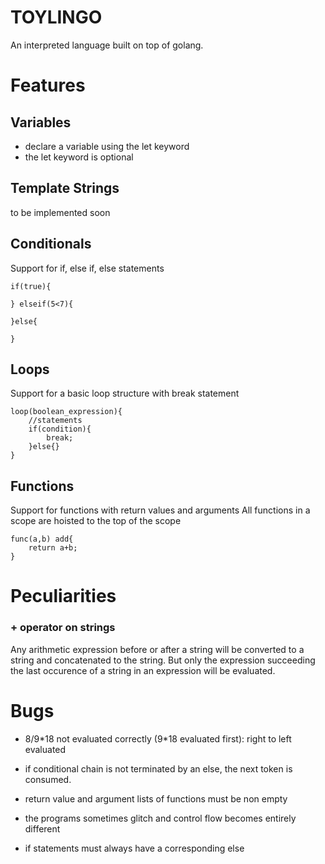 # TOYLINGO
An interpreted language built on top of golang.

# Features

## Variables
* declare a variable using the let keyword
* the let keyword is optional

## Template Strings
to be implemented soon

## Conditionals
Support for if, else if, else statements

```
if(true){

} elseif(5<7){

}else{
    
}
```

## Loops
Support for a basic loop structure with break statement
```
loop(boolean_expression){
    //statements
    if(condition){
        break;
    }else{}
}
```

## Functions
Support for functions with return values and arguments
All functions in a scope are hoisted to the top of the scope

```
func(a,b) add{
    return a+b;
}
```




# Peculiarities

### + operator on strings
Any arithmetic expression before or after a string will be converted to a string and concatenated to the string. 
But only the expression succeeding the last occurence of a string in an expression will be evaluated.


# Bugs
 
* 8/9\*18 not evaluated correctly (9*18 evaluated first): right to left evaluated
* if conditional chain is not terminated by an else, the next token is consumed.

* return value and argument lists of functions must be non empty 
* the programs sometimes glitch and control flow becomes entirely different

* if statements must always have a corresponding else 